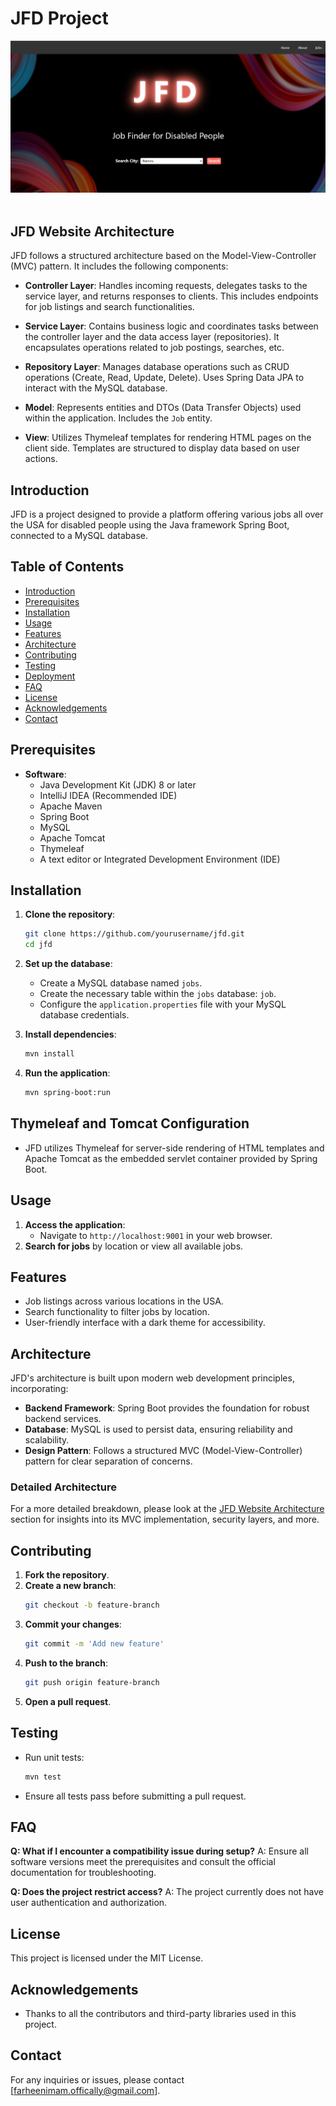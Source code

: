 # JFD Project
<p align="center">
 <a href="https://web3templates.com/?ref=nextly_github_logo">
 <img src="image.png">
 </a> 
 <br>
 <br>
</p>

## JFD Website Architecture

JFD follows a structured architecture based on the Model-View-Controller (MVC) pattern. It includes the following components:

* **Controller Layer**: Handles incoming requests, delegates tasks to the service layer, and returns responses to clients. This includes endpoints for job listings and search functionalities.

* **Service Layer**: Contains business logic and coordinates tasks between the controller layer and the data access layer (repositories). It encapsulates operations related to job postings, searches, etc.

* **Repository Layer**: Manages database operations such as CRUD operations (Create, Read, Update, Delete). Uses Spring Data JPA to interact with the MySQL database.

* **Model**: Represents entities and DTOs (Data Transfer Objects) used within the application. Includes the `Job` entity.

* **View**: Utilizes Thymeleaf templates for rendering HTML pages on the client side. Templates are structured to display data based on user actions.

## Introduction
JFD is a project designed to provide a platform offering various jobs all over the USA for disabled people using the Java framework Spring Boot, connected to a MySQL database.

## Table of Contents
* [Introduction](#introduction)
* [Prerequisites](#prerequisites)
* [Installation](#installation)
* [Usage](#usage)
* [Features](#features)
* [Architecture](#architecture)
* [Contributing](#contributing)
* [Testing](#testing)
* [Deployment](#deployment)
* [FAQ](#faq)
* [License](#license)
* [Acknowledgements](#acknowledgements)
* [Contact](#contact)

## Prerequisites
- **Software**:
  - Java Development Kit (JDK) 8 or later
  - IntelliJ IDEA (Recommended IDE)
  - Apache Maven
  - Spring Boot
  - MySQL
  - Apache Tomcat
  - Thymeleaf
  - A text editor or Integrated Development Environment (IDE)

## Installation
1. **Clone the repository**:
    ```bash
    git clone https://github.com/yourusername/jfd.git
    cd jfd
    ```
2. **Set up the database**:
    - Create a MySQL database named `jobs`.
    - Create the necessary table within the `jobs` database: `job`.
    - Configure the `application.properties` file with your MySQL database credentials.

3. **Install dependencies**:
    ```bash
    mvn install
    ```
4. **Run the application**:
    ```bash
    mvn spring-boot:run
    ```

## Thymeleaf and Tomcat Configuration
* JFD utilizes Thymeleaf for server-side rendering of HTML templates and Apache Tomcat as the embedded servlet container provided by Spring Boot.

## Usage
1. **Access the application**:
    - Navigate to `http://localhost:9001` in your web browser.
2. **Search for jobs** by location or view all available jobs.

## Features
* Job listings across various locations in the USA.
* Search functionality to filter jobs by location.
* User-friendly interface with a dark theme for accessibility.

## Architecture

JFD's architecture is built upon modern web development principles, incorporating:

* **Backend Framework**: Spring Boot provides the foundation for robust backend services.
* **Database**: MySQL is used to persist data, ensuring reliability and scalability.
* **Design Pattern**: Follows a structured MVC (Model-View-Controller) pattern for clear separation of concerns.

### Detailed Architecture
For a more detailed breakdown, please look at the [JFD Website Architecture](#jfd-website-architecture) section for insights into its MVC implementation, security layers, and more.

## Contributing
1. **Fork the repository**.
2. **Create a new branch**:
    ```bash
    git checkout -b feature-branch
    ```
3. **Commit your changes**:
    ```bash
    git commit -m 'Add new feature'
    ```
4. **Push to the branch**:
    ```bash
    git push origin feature-branch
    ```
5. **Open a pull request**.

## Testing
* Run unit tests:
    ```bash
    mvn test
    ```
* Ensure all tests pass before submitting a pull request.

## FAQ
**Q: What if I encounter a compatibility issue during setup?**
A: Ensure all software versions meet the prerequisites and consult the official documentation for troubleshooting.

**Q: Does the project restrict access?**
A: The project currently does not have user authentication and authorization.

## License
This project is licensed under the MIT License.

## Acknowledgements
* Thanks to all the contributors and third-party libraries used in this project.

## Contact
For any inquiries or issues, please contact [farheenimam.offically@gmail.com].
